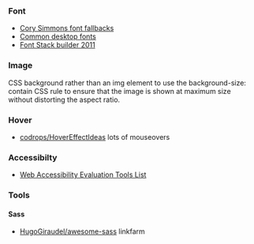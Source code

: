### Font

* [Cory Simmons font fallbacks](https://github.com/corysimmons/typographic/blob/master/typographic/_font-stacks.styl)
* [Common desktop fonts](http://cssfontstack.com/)
* [Font Stack builder 2011](http://www.erin-lawrence.com/webfonts/)

### Image

CSS background rather than an img element to use the background-size: contain CSS rule to ensure that the image is shown at maximum size without distorting the aspect ratio.

### Hover

* [codrops/HoverEffectIdeas](https://github.com/codrops/HoverEffectIdeas) lots of mouseovers

### Accessibilty

* [Web Accessibility Evaluation Tools List](http://www.w3.org/WAI/ER/tools/)

### Tools

#### Sass

* [HugoGiraudel/awesome-sass](https://github.com/HugoGiraudel/awesome-sass) linkfarm

